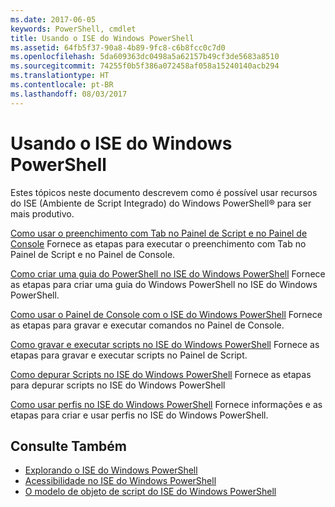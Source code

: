 ```yaml
---
ms.date: 2017-06-05
keywords: PowerShell, cmdlet
title: Usando o ISE do Windows PowerShell
ms.assetid: 64fb5f37-90a8-4b89-9fc8-c6b8fcc0c7d0
ms.openlocfilehash: 5da609363dc0498a5a62157b49cf3de5683a8510
ms.sourcegitcommit: 74255f0b5f386a072458af058a15240140acb294
ms.translationtype: HT
ms.contentlocale: pt-BR
ms.lasthandoff: 08/03/2017
---
```

# <a name="using-the-windows-powershell-ise"></a>Usando o ISE do Windows PowerShell
Estes tópicos neste documento descrevem como é possível usar recursos do ISE (Ambiente de Script Integrado) do Windows PowerShell® para ser mais produtivo.

[Como usar o preenchimento com Tab no Painel de Script e no Painel de Console](How-to-Use-Tab-Completion-in-the-Script-Pane-and-Console-Pane.md) Fornece as etapas para executar o preenchimento com Tab no Painel de Script e no Painel de Console.

[Como criar uma guia do PowerShell no ISE do Windows PowerShell](How-to-Create-a-PowerShell-Tab-in-Windows-PowerShell-ISE.md) Fornece as etapas para criar uma guia do Windows PowerShell no ISE do Windows PowerShell.

[Como usar o Painel de Console com o ISE do Windows PowerShell](How-to-Use-the-Console-Pane-in-the-Windows-PowerShell-ISE.md) Fornece as etapas para gravar e executar comandos no Painel de Console.

[Como gravar e executar scripts no ISE do Windows PowerShell](How-to-Write-and-Run-Scripts-in-the-Windows-PowerShell-ISE.md) Fornece as etapas para gravar e executar scripts no Painel de Script.

[Como depurar Scripts no ISE do Windows PowerShell](How-to-Debug-Scripts-in-Windows-PowerShell-ISE.md) Fornece as etapas para depurar scripts no ISE do Windows PowerShell

[Como usar perfis no ISE do Windows PowerShell](How-to-Use-Profiles-in-Windows-PowerShell-ISE.md) Fornece informações e as etapas para criar e usar perfis no ISE do Windows PowerShell.

## <a name="see-also"></a>Consulte Também
- [Explorando o ISE do Windows PowerShell](../../getting-started/fundamental/Exploring-the-Windows-PowerShell-ISE.md)
- [Acessibilidade no ISE do Windows PowerShell](../../setup/Accessibility-in-Windows-PowerShell-ISE.md)
- [O modelo de objeto de script do ISE do Windows PowerShell](https://technet.microsoft.com/en-us/library/69b047d0-da79-413e-b948-8e45d05d1f85)


